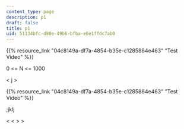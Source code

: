 ```yaml
---
content_type: page
description: p1
draft: false
title: p1
uid: 51134bfc-d80e-49b6-bfba-e6e1ffdc7ab0
---
```

{{% resource_link "04c8149a-df7a-4854-b35e-c1285864e463" "Test Video" %}}

0 \<= N \<= 1000

\< j >

{{% resource_link "04c8149a-df7a-4854-b35e-c1285864e463" "Test Video" %}}

;jklj

\< \< > >
